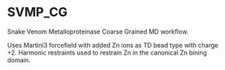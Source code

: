 # SVMP_CG
Snake Venom Metalloproteinase Coarse Grained MD workflow.

Uses Martini3 forcefield with added Zn ions as TD bead type with charge +2. Harmonic restraints used to restrain Zn in the canonical Zn bining domain.
